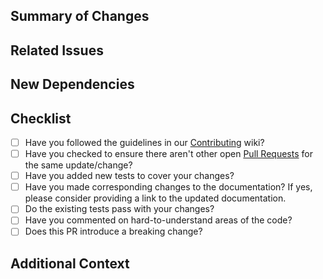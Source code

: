 <!-- You can erase any parts of this template not applicable to your Pull Request. -->

## Summary of Changes

<!-- Provide a concise description of the changes introduced by this PR -->

## Related Issues

<!-- List related issues and use keywords to automatically close them, e.g., closes #123, more info here:  -->
<!-- https://docs.github.com/issues/tracking-your-work-with-issues/using-issues/linking-a-pull-request-to-an-issue -->
<!-- This project only accepts pull requests related to open issues -->
<!-- If suggesting a new feature or change, please discuss it in an issue first -->

## New Dependencies

<!-- List any new dependencies and explain why they are necessary -->

## Checklist

- [ ] Have you followed the guidelines in our [Contributing](https://github.com/fast-aircraft-design/FAST-OAD/wiki/Development-environment) wiki?
- [ ] Have you checked to ensure there aren't other open [Pull Requests](../../../pulls) for the same update/change?
- [ ] Have you added new tests to cover your changes?
- [ ] Have you made corresponding changes to the documentation? If yes, please consider providing a link to the updated documentation.
- [ ] Do the existing tests pass with your changes?
- [ ] Have you commented on hard-to-understand areas of the code?
- [ ] Does this PR introduce a breaking change?

## Additional Context

<!-- Add any other context or screenshots about the PR here -->
<!-- If you have modified the doc and you have the rights, please provide here the link of the updated Read the Docs documentation -->
